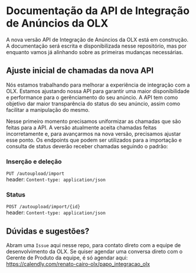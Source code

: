 # Documentação da API de Integração de Anúncios da OLX 

A nova versão API de Integração de Anúncios da OLX está em construção. A documentação será escrita e disponibilizada nesse repositório, mas por enquanto vamos já alinhando sobre as primeiras mudanças necessárias.

## Ajuste inicial de chamadas da nova API

Nós estamos trabalhando para melhorar a experiência de integração com a OLX. Estamos ajustando nossa API para garantir uma maior disponibilidade e performance para o gerênciamento do seu anúncio. A API tem como objetivo dar maior transparência do status do seu anúncio, assim como facilitar a manipulação do mesmo.

Nesse primeiro momento precisamos uniformizar as chamadas que são feitas para a API. A versão atualmente aceita chamadas feitas incorretamente e, para avançarmos na nova versão, precisamos ajustar esse ponto. Os endpoints que podem ser utilizados para a importação e consulta de status deverão receber chamadas seguindo o padrão:

### Inserção e deleção
`PUT /autoupload/import`<br>
header: `Content-type: application/json`
### Status
`POST /autoupload/import/{id}`<br>
header: `Content-type: application/json`

## Dúvidas e sugestões?

Abram uma `Issue` aqui nesse repo, para contato direto com a equipe de desenvolvimento da OLX. Se quiser agendar uma conversa direto com o Gerente de Produto da equipe, é só agendar aqui: https://calendly.com/renato-cairo-olx/papo_integracao_olx
